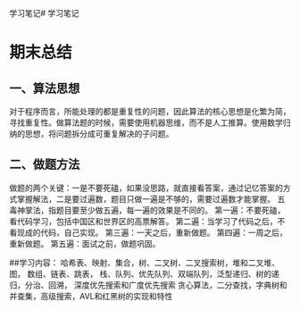 ﻿学习笔记# 学习笔记
# 期末总结
## 一、算法思想
对于程序而言，所能处理的都是重复性的问题，因此算法的核心思想是化繁为简，寻找重复性。做算法题的时候，需要使用机器思维，而不是人工推算。使用数学归纳的思想，将问题拆分成可重复解决的子问题。

## 二、做题方法
做题的两个关键：一是不要死磕，如果没思路，就直接看答案，通过记忆答案的方式掌握解法，二是要过遍数，题目只做一遍是不够的，需要过遍数才能掌握。
五毒神掌法，指题目要至少做五遍，每一遍的效果是不同的。
第一遍：不要死磕，看代码学习，包括中国区和世界区的高票解答。
第二遍：当学习了代码之后，不看现成的代码，自己实现。
第三遍：一天之后，重新做题。
第四遍：一周之后，重新做题。
第五遍：面试之前，做题巩固。

##学习内容：
哈希表、映射、集合，树、二叉树、二叉搜索树，堆和二叉堆、图， 数组、链表、跳表，
 栈、队列、优先队列、双端队列，泛型递归、树的递归，分治、回溯， 深度优先搜索和广度优先搜索
贪心算法，二分查找，字典树和并查集，高级搜索，AVL和红黑树的实现和特性
